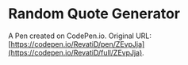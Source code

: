 # Random Quote Generator

A Pen created on CodePen.io. Original URL: [https://codepen.io/RevatiD/pen/ZEvpJja](https://codepen.io/RevatiD/full/ZEvpJja).



